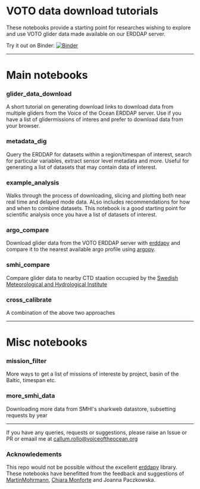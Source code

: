 # VOTO data download tutorials

These notebooks provide a starting point for researches wishing to explore and use VOTO glider data made available on our ERDDAP server.

Try it out on Binder: [![Binder](https://mybinder.org/badge_logo.svg)](https://mybinder.org/v2/gh/voto-ocean-knowledge/download_glider_data/HEAD?)

------------------------

# Main notebooks

### glider_data_download

A short tutorial on generating download links to download data from multiple gliders from the Voice of the Ocean ERDDAP server. Use if you have a list of glidermissions of interes and prefer to download data from your browser.

### metadata_dig

Query the ERDDAP for datasets within a region/timespan of interest, search for particular variables, extract sensor level metadata and more. Useful for generating a list of datasets that may contain data of interest.

### example_analysis

Walks through the process of downloading, slicing and plotting both near real time and delayed mode data. ALso includes recommendations for how and when to combine datasets. This notebook is a good starting point for scientific analysis once you have a list of datasets of interest.

### argo_compare

Download glider data from the VOTO ERDDAP server with [erddapy](https://github.com/ioos/erddapy) and compare it to the nearest available argo profile using [argopy](https://github.com/euroargodev/argopy).

### smhi_compare

Compare glider data to nearby CTD staation occupied by the [Swedish Meteorological and Hydrological Institute](https://www.smhi.se)

### cross_calibrate

A combination of the above two approaches

------------------------------


# Misc notebooks

### mission_filter

More ways to get a list of missions of intereste by project, basin of the Baltic, timespan etc.

### more_smhi_data

Downloading more data from SMHI's sharkweb datastore, subsetting requests by year


------------------------------

If you have any queries, requests or suggestions, please raise an Issue or PR or emaail me at callum.rollo@voiceoftheocean.org

### Acknowledements

This repo would not be possible without the excellent [erddapy](https://github.com/ioos/erddapy) library. These notebooks have benefitted from the feedback and suggestions of [MartinMohrmann](https://github.com/MartinMohrmann), [Chiara Monforte](https://github.com/MOchiara) and Joanna Paczkowska.
